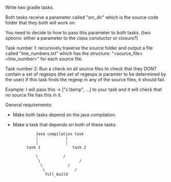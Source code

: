 
Write two gradle tasks.

Both tasks receive a parameter called "src_dir" which is the source code
folder that they both will work on.

You need to decide to how to pass this parameter to both tasks.
	(two options: either a parameter to the class constuctor
	or closure?)

Task number 1:
recursively traverse the source folder and output a file called "line_numbers.txt"
	which has the structure: "<source_file> <line_number>" for each source file.

Task number 2:
Run a check on all source files to check that they DONT contain a set of regexps
(the set of regexps is paramter to be determined by the user)
If this task finds the regexp in any of the source files, it should fail.

Example: I will pass this -> ["c:\\temp", ...] to your task and it will check
	that no source file has this in it.

General requirements:
- Make both tasks depend on the java compilation.
- Make a task that depends on both of these tasks


				Java compilation task
				| 			 |
				|			 |
			task 1				task 2

				\			/
				 \	       	       /
				  \		      /
				   \		     /
					full_build

